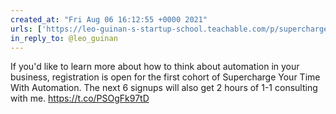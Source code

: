 ```yaml
---
created_at: "Fri Aug 06 16:12:55 +0000 2021"
urls: ['https://leo-guinan-s-startup-school.teachable.com/p/supercharge-your-time/']
in_reply_to: @leo_guinan
---
```


If you'd like to learn more about how to think about automation in your business, registration is open for the first cohort of Supercharge Your Time With Automation. The next 6 signups will also get 2 hours of 1-1 consulting with me. https://t.co/PSOgFk97tD